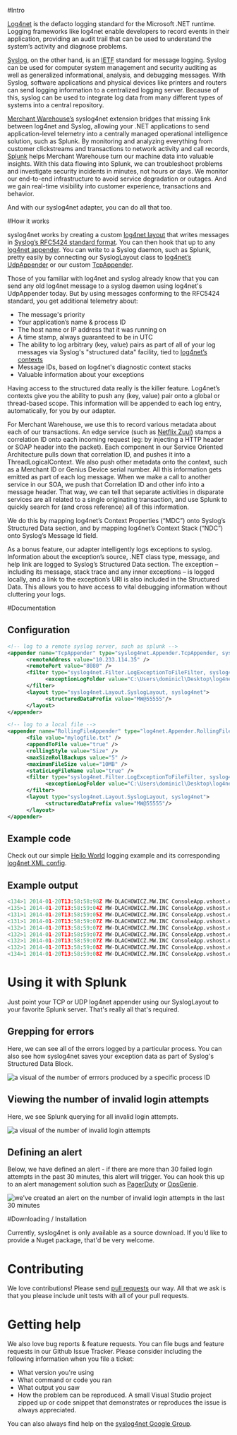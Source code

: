 #Intro

[Log4net](http://logging.apache.org/log4net/) is the defacto logging standard for the Microsoft .NET runtime. Logging frameworks like log4net enable developers to record events in their application, providing an audit trail that can be used to understand the system’s activity and diagnose problems.

[Syslog](http://en.wikipedia.org/wiki/Syslog), on the other hand, is an [IETF](http://www.ietf.org/) standard for message logging. Syslog can be used for computer system management and security auditing as well as generalized informational, analysis, and debugging messages.  With Syslog, software applications and physical devices like printers and routers can send logging information to a centralized logging server. Because of this, syslog can be used to integrate log data from many different types of systems into a central repository.

[Merchant Warehouse’s](http://www.merchantwarehouse.com/) syslog4net extension bridges that missing link between log4net and Syslog, allowing your .NET applications to send application-level telemetry into a centrally managed operational intelligence solution, such as Splunk. By monitoring and analyzing everything from customer clickstreams and transactions to network activity and call records, [Splunk](http://www.splunk.com/) helps Merchant Warehouse turn our machine data into valuable insights. With this data flowing into Splunk, we can troubleshoot problems and investigate security incidents in minutes, not hours or days. We monitor our end-to-end infrastructure to avoid service degradation or outages. And we gain real-time visibility into customer experience, transactions and behavior.

And with our syslog4net adapter, you can do all that too.

#How it works

syslog4net works by creating a custom [log4net layout](https://logging.apache.org/log4net/release/sdk/log4net.Layout.PatternLayout.html) that writes messages in [Syslog’s RFC5424 standard format](http://tools.ietf.org/html/rfc5424). You can then hook that up to any [log4net appender](https://logging.apache.org/log4net/release/sdk/log4net.Appender.html). You can write to a Syslog daemon, such as Splunk, pretty easily by connecting our SyslogLayout class to [log4net’s UdpAppender](https://logging.apache.org/log4net/release/sdk/log4net.Appender.UdpAppender.html) or our custom [TcpAppender](src/main/dot-net/syslog4net/Appender/TcpAppender.cs).

Those of you familiar with log4net and syslog already know that you can send any old log4net message to a syslog daemon using log4net's UdpAppender today. But by using messages conforming to the RFC5424 standard, you get additional telemetry about:
* The message's priority
* Your application’s name & process ID
* The host name or IP address that it was running on
* A time stamp, always guaranteed to be in UTC
* The ability to log arbitrary (key, value) pairs as part of all of your log messages via Syslog's "structured data" facility, tied to [log4net’s contexts](http://logging.apache.org/log4net/release/manual/contexts.html)
* Message IDs, based on log4net's diagnostic context stacks
* Valuable information about your exceptions

Having access to the structured data really is the killer feature. Log4net’s contexts give you the ability to push any (key, value) pair onto a global or thread-based scope. This information will be appended to each log entry, automatically, for you by our adapter.

For Merchant Warehouse, we use this to record various metadata about each of our transactions. An edge service (such as [Netflix Zuul](https://github.com/Netflix/zuul)) stamps a correlation ID onto each incoming request (eg: by injecting a HTTP header or SOAP header into the packet). Each component in our Service Oriented Architecture pulls down that correlation ID, and pushes it into a ThreadLogicalContext. We also push other metadata onto the context, such as a Merchant ID or Genius Device serial number. All this information gets emitted as part of each log message. When we make a call to another service in our SOA, we push that Correlation ID and other info into a message header. That way, we can tell that separate activities in disparate services are all related to a single originating transaction, and use Splunk to quickly search for (and cross reference) all of this information.

We do this by mapping log4net’s Context Properties (“MDC”) onto Syslog’s Structured Data section, and by mapping log4net’s Context Stack (“NDC”) onto Syslog’s Message Id field.

As a bonus feature, our adapter intelligently logs exceptions to syslog. Information about the exception’s source, .NET class type, message, and help link are logged to Syslog’s Structured Data section. The exception – including its message, stack trace and any inner exceptions – is logged locally, and a link to the exception’s URI is also included in the Structured Data. This allows you to have access to vital debugging information without cluttering your logs.

#Documentation

## Configuration
```xml
<!-- log to a remote syslog server, such as splunk -->
<appender name="TcpAppender" type="syslog4net.Appender.TcpAppender, syslog4net">
      <remoteAddress value="10.233.114.35" />
      <remotePort value="8080" />
      <filter type="syslog4net.Filter.LogExceptionToFileFilter, syslog4net">
            <exceptionLogFolder value="C:\Users\dominicl\Desktop\log4net\common-diagnostics\src\example\syslog4net\LogTestApp\bin\Debug\exceptions"/>
      </filter>
      <layout type="syslog4net.Layout.SyslogLayout, syslog4net">
            <structuredDataPrefix value="MW@55555"/>
      </layout>
</appender>  

<!-- log to a local file -->
<appender name="RollingFileAppender" type="log4net.Appender.RollingFileAppender">
      <file value="mylogfile.txt" />
      <appendToFile value="true" />
      <rollingStyle value="Size" />
      <maxSizeRollBackups value="5" />
      <maximumFileSize value="10MB" />
      <staticLogFileName value="true" />
      <filter type="syslog4net.Filter.LogExceptionToFileFilter, syslog4net">
            <exceptionLogFolder value="C:\Users\dominicl\Desktop\log4net\common-diagnostics\src\example\syslog4net\LogTestApp\bin\Debug\exceptions"/>
      </filter>
      <layout type="syslog4net.Layout.SyslogLayout, syslog4net">
            <structuredDataPrefix value="MW@55555"/>
      </layout>
</appender>
```

## Example code
Check out our simple [Hello World](https://github.com/merchantwarehouse/syslog4net/blob/master/src/example/syslog4net/LogTestApp/Program.cs) logging example and its corresponding [log4net XML config](https://github.com/merchantwarehouse/syslog4net/blob/master/src/example/syslog4net/LogTestApp/App.config).

## Example output
```python
<134>1 2014-01-20T13:58:58:98Z MW-DLACHOWICZ.MW.INC ConsoleApp.vshost.exe 10768 - [MW@55555 EventSeverity="INFO"] Application [ConsoleApp] Start
<135>1 2014-01-20T13:58:59:04Z MW-DLACHOWICZ.MW.INC ConsoleApp.vshost.exe 10768 - [MW@55555 EventSeverity="DEBUG"] This is a debug message
<131>1 2014-01-20T13:58:59:05Z MW-DLACHOWICZ.MW.INC ConsoleApp.vshost.exe 10768 - [MW@55555 EventSeverity="ERROR" ExceptionSource="ConsoleApp" ExceptionType="System.ArithmeticException" ExceptionMessage="Failed in Goo. Calling Foo. Inner Exception provided" EventLog="file:///C:/Users/dominicl/AppData/Local/Temp/7b56f81a-0144-457b-9f9c-c246ca2e48dd.txt"] Exception thrown from method Bar
<131>1 2014-01-20T13:58:59:07Z MW-DLACHOWICZ.MW.INC ConsoleApp.vshost.exe 10768 - [MW@55555 EventSeverity="ERROR"] Hey this is an error!
<132>1 2014-01-20T13:58:59:07Z MW-DLACHOWICZ.MW.INC ConsoleApp.vshost.exe 10768 NDC_Message [MW@55555 EventSeverity="WARN"] This should have an NDC message
<132>1 2014-01-20T13:58:59:07Z MW-DLACHOWICZ.MW.INC ConsoleApp.vshost.exe 10768 NDC2 [MW@55555 auth="auth-none" EventSeverity="WARN"] This should have an MDC message for the key 'auth'
<132>1 2014-01-20T13:58:59:07Z MW-DLACHOWICZ.MW.INC ConsoleApp.vshost.exe 10768 NDC2 [MW@55555 auth="auth-none" foo="foo-none\]\"" EventSeverity="WARN"] This should have an MDC message for the key 'auth' and 'foo-none'
<132>1 2014-01-20T13:58:59:08Z MW-DLACHOWICZ.MW.INC ConsoleApp.vshost.exe 10768 - [MW@55555 auth="auth-none" foo="foo-none\]\"" thread-prop="thread prop" EventSeverity="WARN"] See the NDC has been popped of! The MDC 'auth' key is still with us.
<134>1 2014-01-20T13:58:59:08Z MW-DLACHOWICZ.MW.INC ConsoleApp.vshost.exe 10768 - [MW@55555 auth="auth-none" foo="foo-none\]\"" thread-prop="thread prop" EventSeverity="INFO"] Application [ConsoleApp] End
```

# Using it with Splunk

Just point your TCP or UDP log4net appender using our SyslogLayout to your favorite Splunk server. That's really all that's required.

## Grepping for errors

Here, we can see all of the errors logged by a particular process. You can also see how syslog4net saves your exception data as part of Syslog's Structured Data Block.

![a visual of the number of errrors produced by a specific process ID](.README/Splunk_MessageId1788.JPG)

## Viewing the number of invalid login attempts

Here, we see Splunk querying for all invalid login attempts.

![a visual of the number of invalid login attempts](.README/Splunk_InvalidLoginAttempts.JPG)

## Defining an alert

Below, we have defined an alert - if there are more than 30 failed login attempts in the past 30 minutes, this alert will trigger. You can hook this up to an alert management solution such as [PagerDuty](http://www.pagerduty.com/) or [OpsGenie](http://www.opsgenie.com/).

![we've created an alert on the number of invalid login attempts in the last 30 minutes](.README/Splunk_HostsInvalidLoginAttemptsOver30Past30Min.JPG)

#Downloading / Installation

Currently, syslog4net is only available as a source download. If you’d like to provide a Nuget package, that'd be very welcome.

# Contributing

We love contributions! Please send [pull requests](https://help.github.com/articles/using-pull-requests) our way. All that we ask is that you please include unit tests with all of your pull requests.

# Getting help

We also love bug reports & feature requests. You can file bugs and feature requests in our Github Issue Tracker. Please consider including the following information when you file a ticket:
* What version you're using
* What command or code you ran
* What output you saw
* How the problem can be reproduced. A small Visual Studio project zipped up or code snippet that demonstrates or reproduces the issue is always appreciated.

You can also always find help on the [syslog4net Google Group](https://groups.google.com/forum/#!forum/syslog4net).

